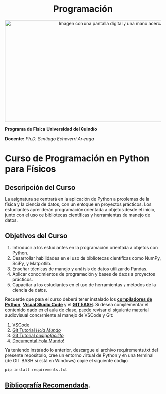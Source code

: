 <div align="center">
<h1>Programación</h1>

<img src="https://www.nextibs.com/wp-content/uploads/2021/12/seguridad-informatica-2048x877.jpeg.webp" alt="Imagen con una pantalla digital y una mano acercansose a tocarla"
     width="768"
     height="329">
</div>

**Programa de Física**
**Universidad del Quindío**

**Docente:** *Ph.D. Santiago Echeverri Arteaga*

# Curso de Programación en Python para Físicos

## Descripción del Curso
La asignatura se centrará en la aplicación de Python a problemas de la física y la ciencia de datos, con un enfoque en proyectos prácticos. Los estudiantes aprenderán programación orientada a objetos desde el inicio, junto con el uso de bibliotecas científicas y herramientas de manejo de datos.

## Objetivos del Curso
1. Introducir a los estudiantes en la programación orientada a objetos con Python.
2. Desarrollar habilidades en el uso de bibliotecas científicas como NumPy, SciPy, y Matplotlib.
3. Enseñar técnicas de manejo y análisis de datos utilizando Pandas.
4. Aplicar conocimientos de programación y bases de datos a proyectos prácticos.
5. Capacitar a los estudiantes en el uso de herramientas y métodos de la ciencia de datos.

Recuerde que para el curso deberá tener instalado los [**compiladores de Python**](https://www.python.org/downloads/), [**Visual Studio Code**](https://code.visualstudio.com/download) y el [**GIT BASH**](https://git-scm.com/downloads). Si desea complementar el contenido dado en el aula de clase, puede revisar el siguiente material audiovisual concerniente al manejo de VSCode y Git:

1. [VSCode](https://youtu.be/Ei1y51K8jQk)
2. [Git Tutorial *Hola Mundo*](https://youtu.be/VdGzPZ31ts8)
3. [Git Tutorial *codigofacilito*](https://www.youtube.com/watch?v=zH3I1DZNovk&list=PL9xYXqvLX2kMUrXTvDY6GI2hgacfy0rId)
4. [Documental Hola Mundo!](https://www.youtube.com/watch?v=GNRhblNcZv4)

Ya teniendo instalado lo anterior, descargue el archivo requirements.txt del presente repositorio, cree un entorno virtual de Python y en una terminal (de GIT BASH si está en Windows)  copie el siguiente código

```bash
pip install requirements.txt
```

## [Bibliografía Recomendada](https://1drv.ms/u/s!AvgPrG5g0hS9geYeVJN97X8LEwTkiQ?e=f4NW5x).
